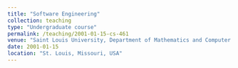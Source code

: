 ```yaml
---
title: "Software Engineering"
collection: teaching
type: "Undergraduate course"
permalink: /teaching/2001-01-15-cs-461
venue: "Saint Louis University, Department of Mathematics and Computer Science"
date: 2001-01-15
location: "St. Louis, Missouri, USA"
---
```


